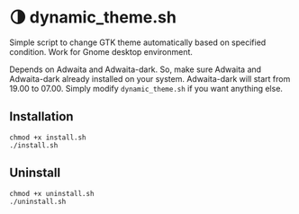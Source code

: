 #  🌗 dynamic_theme.sh

Simple script to change GTK theme automatically based on specified condition. Work for Gnome desktop environment.

Depends on Adwaita and Adwaita-dark. So, make sure Adwaita and Adwaita-dark already installed on your system. Adwaita-dark will start from 19.00 to 07.00. Simply modify `dynamic_theme.sh` if you want anything else.

## Installation

```
chmod +x install.sh
./install.sh
```

## Uninstall

```
chmod +x uninstall.sh
./uninstall.sh
```


